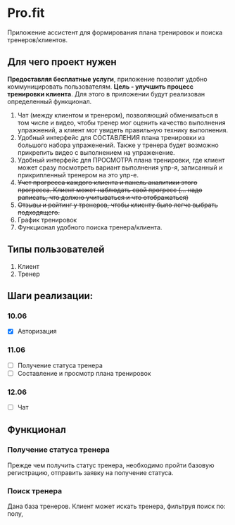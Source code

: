 # Pro.fit
Приложение ассистент для формирования плана тренировок и поиска тренеров/клиентов.

## Для чего проект нужен
**Предоставляя бесплатные услуги**, приложение позволит удобно коммуницировать пользователям.
**Цель - улучшить процесс тренировки клиента**. Для этого в приложении будут реализован определенный функционал. 
1. Чат (между клиентом и тренером), позволяющий обмениваться в том числе и видео, чтобы тренер мог оценить
качество выполнения упражнений, а клиент мог увидеть правильную технику выполнения.
2. Удобный интерфейс для СОСТАВЛЕНИЯ плана тренировки из большого набора упраженений. Также у тренера будет
возможно прикрепить видео с выполнением на упраженение.
3. Удобный интерфейс для ПРОСМОТРА плана тренировки, где клиент может сразу посмотреть вариант выполнения упр-я, 
записанный и прикрипленный тренером на это упр-е.
4. ~~Учет прогресса каждого клиента и панель аналитики этого прогресса. Клиент может наблюдать свой прогресс
   (... надо раписать, что должно учитываться и что отображаться)~~
5. ~~Отзывы и рейтинг у тренеров, чтобы клиенту было легче выбрать подходящего.~~
6. График тренировок
7. Функционал удобного поиска тренера/клиента.


## Типы пользователей
1. Клиент
2. Тренер

## Шаги реализации:
### 10.06
- [x] Авторизация 
### 11.06
- [ ] Получение статуса тренера
- [ ] Составление и просмотр плана тренировок
### 12.06
- [ ] Чат

## Функционал
### Получение статуса тренера
Прежде чем получить статус тренера, необходимо пройти базовую регистрацию,
отправить заявку на получение статуса.

### Поиск тренера
Дана база тренеров. Клиент может искать тренера, фильтруя поиск по: полу, 

